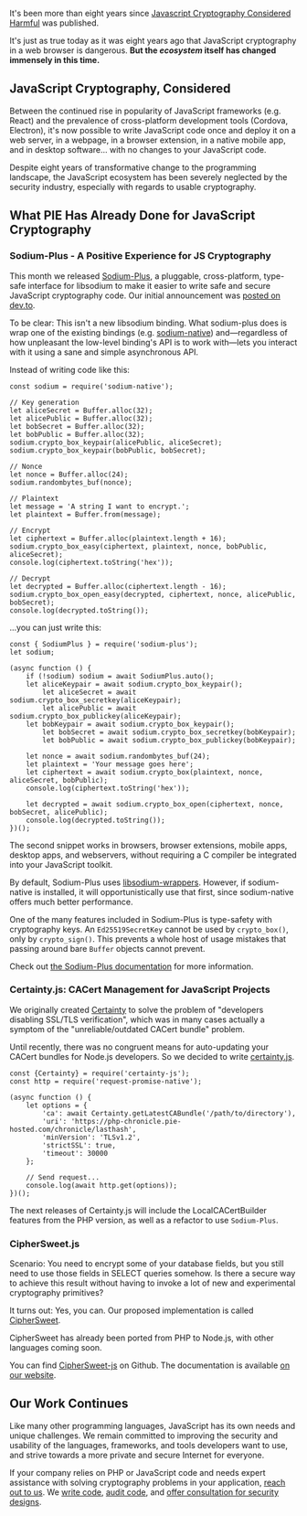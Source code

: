 <!-- From a blog post -- https://paragonie.com/blog/2019/10/improving-cryptography-javascript-ecosystem -->

It's been more than eight years since [Javascript Cryptography Considered Harmful](https://www.nccgroup.trust/us/about-us/newsroom-and-events/blog/2011/august/javascript-cryptography-considered-harmful) was published.

It's just as true today as it was eight years ago that JavaScript cryptography in a web browser is dangerous. **But the *ecosystem* itself has changed immensely in this time.**

## JavaScript Cryptography, Considered

Between the continued rise in popularity of JavaScript frameworks (e.g. React) and the prevalence of cross-platform development tools (Cordova, Electron), it's now possible to write JavaScript code once and deploy it on a web server, in a webpage, in a browser extension, in a native mobile app, and in desktop software... with no changes to your JavaScript code.

Despite eight years of transformative change to the programming landscape, the JavaScript ecosystem has been severely neglected by the security industry, especially with regards to usable cryptography.

<!--
### Putting Skin in the Game

Anyone who's already familiar with our work knows this already, but we find the security industry's neglect of programming language ecosystems simply *unacceptable*.

Instead of unhelpful remarks like "Want your code to be secure? Stop writing it in [languages the security industry dislike]", the security industry's responsibility should be to make the languages and tools developers want to use secure.

This is as true for how Node.js developers are treated by many security experts today as it was for how PHP developers were treated five years ago.

Unlike most security companies, we're actually putting in the time and work to improve matters. We encourage our colleagues, and challenge our competitors, to step up and do the same (or, at the very least, cease with the gatekeeping remarks).
-->

## What PIE Has Already Done for JavaScript Cryptography

### Sodium-Plus - A Positive Experience for JS Cryptography

This month we released [Sodium-Plus](https://github.com/paragonie/sodium-plus), a pluggable, cross-platform, type-safe interface for libsodium to make it easier to write safe and secure JavaScript cryptography code. Our initial announcement was [posted on dev.to](https://dev.to/paragonie/sodium-plus-a-positive-cryptography-experience-for-javascript-developers-2p08).

To be clear: This isn't a new libsodium binding. What sodium-plus does is wrap one of the existing bindings (e.g. [sodium-native](https://github.com/paragonie/sodium-plus)) and—regardless of how unpleasant the low-level binding's API is to work with—lets you interact with it using a sane and simple asynchronous API.

Instead of writing code like this:

<pre><code class="javascript">const sodium = require('sodium-native');

// Key generation
let aliceSecret = Buffer.alloc(32);
let alicePublic = Buffer.alloc(32);
let bobSecret = Buffer.alloc(32);
let bobPublic = Buffer.alloc(32);
sodium.crypto_box_keypair(alicePublic, aliceSecret);
sodium.crypto_box_keypair(bobPublic, bobSecret);

// Nonce
let nonce = Buffer.alloc(24);
sodium.randombytes_buf(nonce);

// Plaintext
let message = 'A string I want to encrypt.';
let plaintext = Buffer.from(message);

// Encrypt
let ciphertext = Buffer.alloc(plaintext.length + 16);
sodium.crypto_box_easy(ciphertext, plaintext, nonce, bobPublic, aliceSecret);
console.log(ciphertext.toString('hex'));

// Decrypt
let decrypted = Buffer.alloc(ciphertext.length - 16);
sodium.crypto_box_open_easy(decrypted, ciphertext, nonce, alicePublic, bobSecret);
console.log(decrypted.toString());
</code></pre>

...you can just write this:

<pre><code class="javascript">const { SodiumPlus } = require('sodium-plus');
let sodium;

(async function () {
    if (!sodium) sodium = await SodiumPlus.auto();
    let aliceKeypair = await sodium.crypto_box_keypair();
        let aliceSecret = await sodium.crypto_box_secretkey(aliceKeypair);
        let alicePublic = await sodium.crypto_box_publickey(aliceKeypair);
    let bobKeypair = await sodium.crypto_box_keypair();
        let bobSecret = await sodium.crypto_box_secretkey(bobKeypair);
        let bobPublic = await sodium.crypto_box_publickey(bobKeypair);
    
    let nonce = await sodium.randombytes_buf(24);
    let plaintext = 'Your message goes here';
    let ciphertext = await sodium.crypto_box(plaintext, nonce, aliceSecret, bobPublic);    
    console.log(ciphertext.toString('hex'));

    let decrypted = await sodium.crypto_box_open(ciphertext, nonce, bobSecret, alicePublic);
    console.log(decrypted.toString());
})();
</code></pre>

The second snippet works in browsers, browser extensions, mobile apps, desktop apps, and webservers, without requiring a C compiler be integrated into your JavaScript toolkit.

By default, Sodium-Plus uses [libsodium-wrappers](https://github.com/jedisct1/libsodium.js). However, if sodium-native is installed, it will opportunistically use that first, since sodium-native offers much better performance.

One of the many features included in Sodium-Plus is type-safety with cryptography keys. An `Ed25519SecretKey` cannot be used by `crypto_box()`, only by `crypto_sign()`. This prevents a whole host of usage mistakes that passing around bare `Buffer` objects cannot prevent.

Check out [the Sodium-Plus documentation](https://github.com/paragonie/sodium-plus/tree/master/docs) for more information.

### Certainty.js: CACert Management for JavaScript Projects

We originally created [Certainty](https://paragonie.com/blog/2017/10/certainty-automated-cacert-pem-management-for-php-software) to solve the problem of "developers disabling SSL/TLS verification", which was in many cases actually a symptom of the "unreliable/outdated CACert bundle" problem.

Until recently, there was no congruent means for auto-updating your CACert bundles for Node.js developers. So we decided to write [certainty.js](https://github.com/paragonie/certainty-js).

<pre><code class="javascript">const {Certainty} = require('certainty-js');
const http = require('request-promise-native');

(async function () {
    let options = {
        'ca': await Certainty.getLatestCABundle('/path/to/directory'),
        'uri': 'https://php-chronicle.pie-hosted.com/chronicle/lasthash',
        'minVersion': 'TLSv1.2',
        'strictSSL': true,
        'timeout': 30000
    };

    // Send request...
    console.log(await http.get(options));
})();</code></pre>

The next releases of Certainty.js will include the LocalCACertBuilder features from the PHP version, as well as a refactor to use `Sodium-Plus`.

### CipherSweet.js

Scenario: You need to encrypt some of your database fields, but you still need to use those fields in SELECT queries somehow. Is there a secure way to achieve this result without having to invoke a lot of new and experimental cryptography primitives?

It turns out: Yes, you can. Our proposed implementation is called [CipherSweet](https://paragonie.com/blog/2019/01/ciphersweet-searchable-encryption-doesn-t-have-be-bitter).

CipherSweet has already been ported from PHP to Node.js, with other languages coming soon.

You can find [CipherSweet-js](https://github.com/paragonie/ciphersweet-js) on Github. The documentation is available [on our website](https://ciphersweet.paragonie.com/node.js).

## Our Work Continues

Like many other programming languages, JavaScript has its own needs and unique challenges. We 
remain committed to improving the security and usability of the languages, frameworks, and tools developers want to use, and strive towards a more private and secure Internet for everyone.

If your company relies on PHP or JavaScript code and needs expert assistance with solving cryptography problems in your application, [reach out to us](https://paragonie.com/contact). We [write code](https://paragonie.com/service/app-dev), [audit code](https://paragonie.com/service/code-review), and [offer consultation for security designs](https://paragonie.com/service/technology-consulting).
